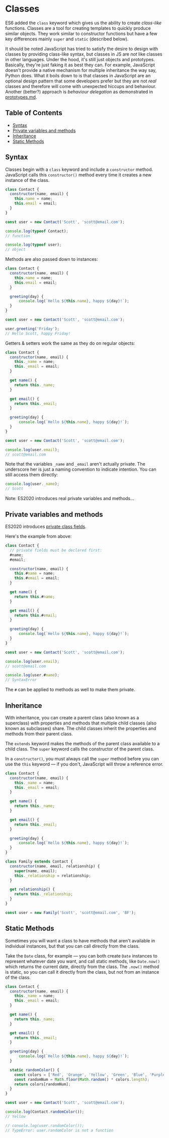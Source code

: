 # Classes


ES6 added the `class` keyword which gives us the ability to create *class-like* functions. Classes are a tool for creating templates to quickly produce similar objects. They work similar to constructor functions but have a few key differences mainly `super` and `static` (described below).

It should be noted JavaScript has tried to satisfy the desire to design with classes by providing class-like syntax, but classes in JS are *not* like classes in other languages. Under the hood, it's still just objects and prototypes. Basically, they're just faking it as best they can. For example, JavaScript doesn't provide a native mechanism for multiple inheritance the way say, Python does. What it boils down to is that classes in JavaScript are an optional design pattern that some developers prefer but they are not *real* classes and therefore will come with unexpected hiccups and behaviour. Another (better?) approach is *behaviour delegation* as demonstrated in [prototypes.md](prototypes.md).


## Table of Contents

<!-- toc -->

- [Syntax](#syntax)
- [Private variables and methods](#private-variables-and-methods)
- [Inheritance](#inheritance)
- [Static Methods](#static-methods)

<!-- tocstop -->

## Syntax

Classes begin with a `class` keyword and include a `constructor` method. JavaScript calls this `constructor()` method every time it creates a new instance of the class.

```javascript
class Contact {
  constructor(name, email) {
    this.name = name;
    this.email = email;
  }
}

const user = new Contact('Scott', 'scott@email.com');

console.log(typeof Contact);
// function

console.log(typeof user);
// object
```

Methods are also passed down to instances:

```javascript
class Contact {
  constructor(name, email) {
    this.name = name;
    this.email = email;
  }

  greeting(day) {
      console.log(`Hello ${this.name}, happy ${day}!`);
  }
}

const user = new Contact('Scott', 'scott@email.com');

user.greeting('Friday');
// Hello Scott, happy Friday!
```

Getters & setters work the same as they do on regular objects:

```javascript
class Contact {
  constructor(name, email) {
    this._name = name;
    this._email = email;
  }

  get name() {
    return this._name;
  }

  get email() {
    return this._email;
  }

  greeting(day) {
      console.log(`Hello ${this.name}, happy ${day}!`);
  }
}

const user = new Contact('Scott', 'scott@email.com');

console.log(user.email);
// scott@email.com
```

Note that the variables `_name` and `_email` aren't actually private. The underscore her is just a naming convention to indicate intention. You can still access them directly:

```javascript
console.log(user._name);
// Scott
```

Note: ES2020 introduces real private variables and methods...


## Private variables and methods

ES2020 introduces [private class fields](https://developer.mozilla.org/en-US/docs/Web/JavaScript/Reference/Classes/Private_class_fields).

Here's the example from above:

```javascript
class Contact {
  // private fields must be declared first:
  #name;
  #email;

  constructor(name, email) {
    this.#name = name;
    this.#email = email;
  }

  get name() {
    return this.#name;
  }

  get email() {
    return this.#email;
  }

  greeting(day) {
      console.log(`Hello ${this.name}, happy ${day}!`);
  }
}

const user = new Contact('Scott', 'scott@email.com');

console.log(user.email);
// scott@email.com

console.log(user.#name);
// SyntaxError
```

The `#` can be applied to methods as well to make them private.


## Inheritance

With inheritance, you can create a parent class (also known as a superclass) with properties and methods that multiple child classes (also known as subclasses) share. The child classes inherit the properties and methods from their parent class.

The `extends` keyword makes the methods of the parent class available to a child class. The `super` keyword calls the constructor of the parent class.

In a `constructor()`, you must always call the `super` method before you can use the `this` keyword — if you don't, JavaScript will throw a reference error.

```javascript
class Contact {
  constructor(name, email) {
    this._name = name;
    this._email = email;
  }

  get name() {
    return this._name;
  }

  get email() {
    return this._email;
  }

  greeting(day) {
      console.log(`Hello ${this.name}, happy ${day}!`);
  }
}

class Family extends Contact {
  constructor(name, email, relationship) {
    super(name, email);
    this._relationship = relationship;
  }

  get relationship() {
    return this._relationship;
  }
}

const user = new Family('Scott', 'scott@email.com', 'BF');
```

## Static Methods

Sometimes you will want a class to have methods that aren't available in individual instances, but that you can call directly from the class.

Take the `Date` class, for example — you can both create `Date` instances to represent whatever date you want, and call static methods, like `Date.now()` which returns the current date, directly from the class. The `.now()` method is static, so you can call it directly from the class, but not from an instance of the class.

```javascript
class Contact {
  constructor(name, email) {
    this._name = name;
    this._email = email;
  }

  get name() {
    return this._name;
  }

  get email() {
    return this._email;
  }

  greeting(day) {
      console.log(`Hello ${this.name}, happy ${day}!`);
  }

  static randomColor() {
    const colors = ['Red', 'Orange', 'Yellow', 'Green', 'Blue', 'Purple', 'Violet', 'Black'];
    const randomNum = Math.floor(Math.random() * colors.length);
    return colors[randomNum];
  }
}

const user = new Contact('Scott', 'scott@email.com');

console.log(Contact.randomColor());
// Yellow

// console.log(user.randomColor());
// TypeError: user.randomColor is not a function
```

